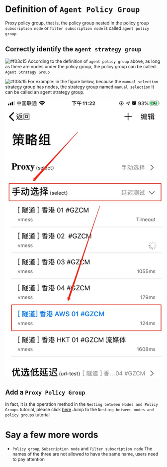 # Definition of `Agent Policy Group`

Proxy policy group, that is, the policy group nested in the policy group `subscription node` or `filter subscription node` is called `agent policy group`

## Correctly identify the `agent strategy group`

![#f03c15](https://placehold.it/15/f03c15/000000?text=+) According to the definition of `agent policy group` above, as long as there are nodes under the policy group, the policy group can be called `Agent Strategy Group`

![#f03c15](https://placehold.it/15/f03c15/000000?text=+) For example: in the figure below, because the `manual selection` strategy group has nodes, the strategy group named `manual selection` It can be called an agent strategy group.

![image](https://raw.githubusercontent.com/TiyNa/LoonManualimg/main/Plus/Default_Proxy.jpg)

## Add a `Proxy Policy Group`

In fact, it is the operation method in the `Nesting between Nodes and Policy Groups` tutorial, please click [here](https://github.com/chiupam/tutorial/blob/master/Loon/Plus/Remote_Proxy_in_Proxy_Group_EN.md) Jump to the `Nesting between nodes and policy groups` tutorial

# Say a few more words

- `Policy group`, `Subscription node` and `Filter subscription node` The names of the three are not allowed to have the same name, users need to pay attention